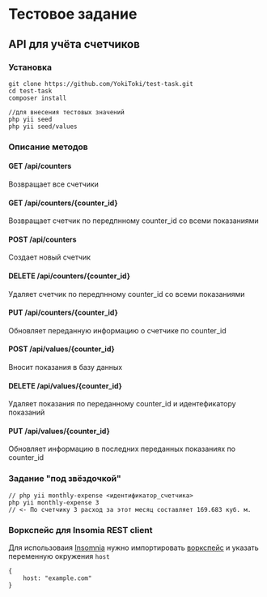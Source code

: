 # Тестовое задание
## API для учёта счетчиков 

### Установка
```
git clone https://github.com/YokiToki/test-task.git
cd test-task
composer install

//для внесения тестовых значений
php yii seed
php yii seed/values
```

### Описание методов

#### GET /api/counters
Возвращает все счетчики
#### GET /api/counters/{counter_id}
Возвращает счетчик по передпнному counter_id со всеми показаниями
#### POST /api/counters
Создает новый счетчик
#### DELETE /api/counters/{counter_id}
Удаляет счетчик по передпнному counter_id со всеми показаниями
#### PUT /api/counters/{counter_id}
Обновляет переданную информацию о счетчике по counter_id
#### POST /api/values/{counter_id}
Вносит показания в базу данных
#### DELETE /api/values/{counter_id}
Удаляет показания по переданному counter_id и идентефикатору показаний
#### PUT /api/values/{counter_id}
Обновляет информацию в последних переданных показаниях по counter_id

### Задание "под звёздочкой"
```
// php yii monthly-expense <идентификатор_счетчика>
php yii monthly-expense 3
// <- По счетчику 3 расход за этот месяц составляет 169.683 куб. м.

```

### Воркспейс для Insomia REST client
Для использоваия [Insomnia](https://insomnia.rest/) нужно импортировать [воркспейс](Test-task_2017-10-06.json) и указать переменную окружения `host`
```
{
	host: "example.com"
}

```
